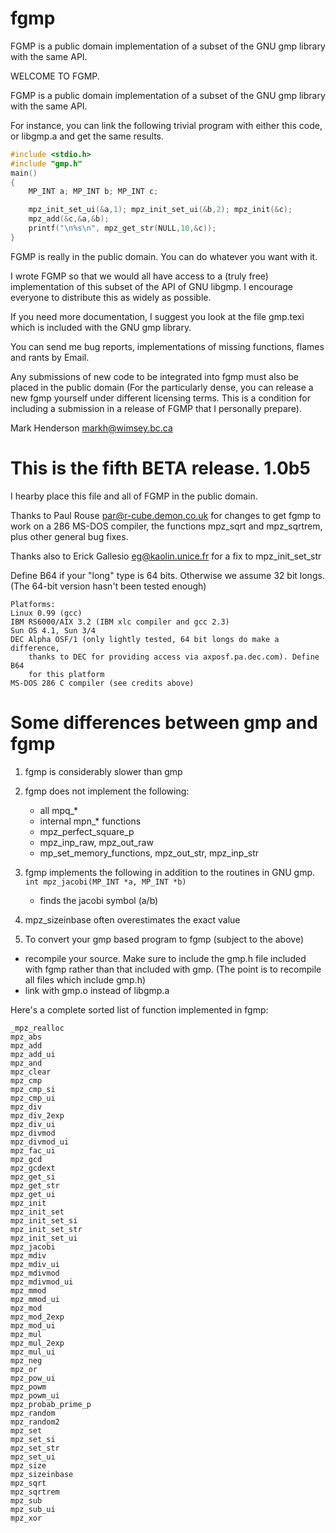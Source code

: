 # fgmp

FGMP is a public domain implementation of a subset of the GNU gmp library with the same API.

WELCOME TO FGMP.

FGMP is a public domain implementation of a subset of the GNU gmp library
with the same API.

For instance, you can link the following trivial program with either
this code, or libgmp.a and get the same results.

```c
#include <stdio.h>
#include "gmp.h"
main()
{
    MP_INT a; MP_INT b; MP_INT c;

    mpz_init_set_ui(&a,1); mpz_init_set_ui(&b,2); mpz_init(&c);
    mpz_add(&c,&a,&b);
    printf("\n%s\n", mpz_get_str(NULL,10,&c));
}
```

FGMP is really in the public domain. You can do whatever you want with
it.

I wrote FGMP so that we would all have access to a (truly free)
implementation of this subset of the API of GNU libgmp. I encourage
everyone to distribute this as widely as possible.

If you need more documentation, I suggest you look at the file
gmp.texi which is included with the GNU gmp library.

You can send me bug reports, implementations of missing functions, flames
and rants by Email.

Any submissions of new code to be integrated into fgmp must also be
placed in the public domain (For the particularly dense, you can
release a new fgmp yourself under different licensing terms. This
is a condition for including a submission in a release of FGMP that
I personally prepare).

Mark Henderson <markh@wimsey.bc.ca>

# This is the fifth BETA release. 1.0b5

I hearby place this file and all of FGMP in the public domain.

Thanks to Paul Rouse <par@r-cube.demon.co.uk> for changes to get fgmp
to work on a 286 MS-DOS compiler, the functions mpz_sqrt and
mpz_sqrtrem, plus other general bug fixes.

Thanks also to Erick Gallesio <eg@kaolin.unice.fr> for a fix
to mpz_init_set_str

Define B64 if your "long" type is 64 bits. Otherwise we assume 32
bit longs. (The 64-bit version hasn't been tested enough)

```
Platforms:
Linux 0.99 (gcc)
IBM RS6000/AIX 3.2 (IBM xlc compiler and gcc 2.3)
Sun OS 4.1, Sun 3/4
DEC Alpha OSF/1 (only lightly tested, 64 bit longs do make a difference,
    thanks to DEC for providing access via axposf.pa.dec.com). Define B64
    for this platform
MS-DOS 286 C compiler (see credits above)
```

# Some differences between gmp and fgmp

1. fgmp is considerably slower than gmp
2. fgmp does not implement the following:
   - all mpq\_\*
   - internal mpn\_\* functions
   - mpz_perfect_square_p
   - mpz_inp_raw, mpz_out_raw
   - mp_set_memory_functions, mpz_out_str, mpz_inp_str
3. fgmp implements the following in addition to the routines in GNU gmp.
   `int mpz_jacobi(MP_INT *a, MP_INT *b)`
   - finds the jacobi symbol (a/b)
4. mpz_sizeinbase often overestimates the exact value

5. To convert your gmp based program to fgmp (subject to the
   above)

- recompile your source. Make sure to include the gmp.h file included
  with fgmp rather than that included with gmp. (The point is to recompile
  all files which include gmp.h)
- link with gmp.o instead of libgmp.a

Here's a complete sorted list of function implemented in fgmp:

```
_mpz_realloc
mpz_abs
mpz_add
mpz_add_ui
mpz_and
mpz_clear
mpz_cmp
mpz_cmp_si
mpz_cmp_ui
mpz_div
mpz_div_2exp
mpz_div_ui
mpz_divmod
mpz_divmod_ui
mpz_fac_ui
mpz_gcd
mpz_gcdext
mpz_get_si
mpz_get_str
mpz_get_ui
mpz_init
mpz_init_set
mpz_init_set_si
mpz_init_set_str
mpz_init_set_ui
mpz_jacobi
mpz_mdiv
mpz_mdiv_ui
mpz_mdivmod
mpz_mdivmod_ui
mpz_mmod
mpz_mmod_ui
mpz_mod
mpz_mod_2exp
mpz_mod_ui
mpz_mul
mpz_mul_2exp
mpz_mul_ui
mpz_neg
mpz_or
mpz_pow_ui
mpz_powm
mpz_powm_ui
mpz_probab_prime_p
mpz_random
mpz_random2
mpz_set
mpz_set_si
mpz_set_str
mpz_set_ui
mpz_size
mpz_sizeinbase
mpz_sqrt
mpz_sqrtrem
mpz_sub
mpz_sub_ui
mpz_xor
```

